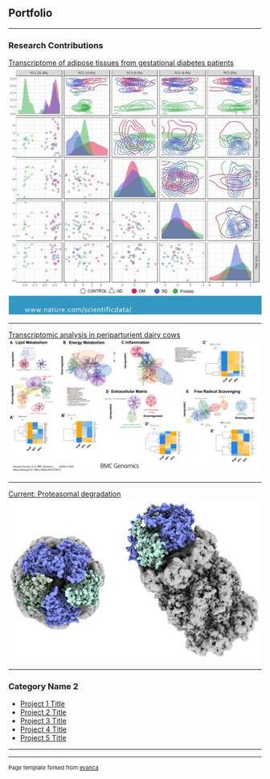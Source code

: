 ## Portfolio

---

### Research Contributions 

[Transcriptome of adipose tissues from gestational diabetes patients](/sample_page)
<img src="images/Project1.png?raw=true"/>

---
[Transcriptomic analysis in periparturient dairy cows](/sample_page2)
<img src="images/Project2.png?raw=true"/>

---
[Current: Proteasomal degradation](/sample_page3)
<img src="images/Project3.png?raw=true"/>

---

### Category Name 2

- [Project 1 Title](http://example.com/)
- [Project 2 Title](http://example.com/)
- [Project 3 Title](http://example.com/)
- [Project 4 Title](http://example.com/)
- [Project 5 Title](http://example.com/)

---




---
<p style="font-size:11px">Page template forked from <a href="https://github.com/evanca/quick-portfolio">evanca</a></p>
<!-- Remove above link if you don't want to attibute -->
